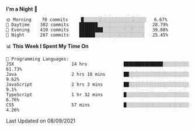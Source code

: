 <!--START_SECTION:waka-->
**I'm a Night 🦉** 

```text
🌞 Morning    70 commits     █░░░░░░░░░░░░░░░░░░░░░░░░   6.67% 
🌆 Daytime    302 commits    ███████░░░░░░░░░░░░░░░░░░   28.79% 
🌃 Evening    410 commits    █████████░░░░░░░░░░░░░░░░   39.08% 
🌙 Night      267 commits    ██████░░░░░░░░░░░░░░░░░░░   25.45%

```


📊 **This Week I Spent My Time On** 

```text
💬 Programming Languages: 
JSX                      14 hrs              ███████████████░░░░░░░░░░   61.73% 
Java                     2 hrs 10 mins       ██░░░░░░░░░░░░░░░░░░░░░░░   9.62% 
JavaScript               2 hrs 3 mins        ██░░░░░░░░░░░░░░░░░░░░░░░   9.1% 
TypeScript               1 hr 32 mins        █░░░░░░░░░░░░░░░░░░░░░░░░   6.76% 
CSS                      57 mins             █░░░░░░░░░░░░░░░░░░░░░░░░   4.26%

```


 Last Updated on 08/09/2021
<!--END_SECTION:waka-->
